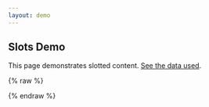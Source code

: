```yaml
---
layout: demo
---
```


## Slots Demo

This page demonstrates slotted content. [See the data used](./slots.js).

{% raw  %}
<div id="app">
    <tree id="customtree" :model="model">
        <template v-slot:text="{ model, customClasses }">
            <span>{{ model.label }}. Custom Classes: {{ JSON.stringify(customClasses) }}</span>
        </template>
        <template v-slot:checkbox="{ model, customClasses, inputId, checkboxChangeHandler }">
            <label :for="inputId" :title="model.title">
                <input markdown="0"
                       :id="inputId"
                       type="checkbox"
                       :disabled="model.state.input.disabled"
                       v-model="model.state.input.value"
                       @change="checkboxChangeHandler" />
                <marquee style="max-width: 6rem">{{ model.label }}. Custom Classes: {{ JSON.stringify(customClasses) }}</marquee>
            </label>
        </template>
        <template v-slot:radio="{ model, customClasses, inputId, inputModel, radioChangeHandler }">
            <label :for="inputId" :title="model.title">
                <input markdown="0"
                       :id="inputId"
                       type="radio"
                       :name="model.input.name"
                       :value="model.input.value"
                       :disabled="model.state.input.disabled"
                       v-model="inputModel"
                       @change="radioChangeHandler" />
                <span style="font-weight: bolder">{{ model.label }}. Custom Classes: {{ JSON.stringify(customClasses) }}</span>
            </label>
        </template>
    </tree>
</div>
{% endraw  %}

<script type='module'>
    import slotsData from './slots.js';

    new Vue({
      components: {
        tree: window['vue-tree']
      },
      data() {
        return {
          model: slotsData
        };
      }
    }).$mount('#app')
</script>